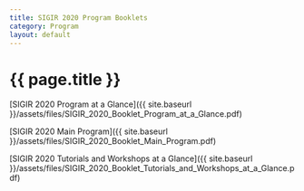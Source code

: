 ```yaml
---
title: SIGIR 2020 Program Booklets
category: Program
layout: default
---
```


# {{ page.title }}

[SIGIR 2020 Program at a Glance]({{ site.baseurl }}/assets/files/SIGIR_2020_Booklet_Program_at_a_Glance.pdf)

[SIGIR 2020 Main Program]({{ site.baseurl }}/assets/files/SIGIR_2020_Booklet_Main_Program.pdf)

[SIGIR 2020 Tutorials and Workshops at a Glance]({{ site.baseurl }}/assets/files/SIGIR_2020_Booklet_Tutorials_and_Workshops_at_a_Glance.pdf)
